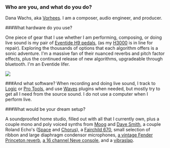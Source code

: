 ### Who are you, and what do you do?

Dana Wachs, aka [Vorhees](http://www.vorheesmusic.com/). I am a composer, audio engineer, and producer.

###What hardware do you use?

One piece of gear that I use whether I am performing, composing, or doing live sound is my pair of [Eventide H9 pedals](https://www.eventideaudio.com/products/stompboxes/multi-effect-processor/h9), (as my [H3000](https://www.eventideaudio.com/products/rackmount/ultra-harmonizer/h3000-series) is in line for repair). Exploring the thousands of options that each algorithm offers is a sonic adventure. I'm a massive fan of their nuanced reverbs and pitch factor effects, plus the continued release of new algorithms, upgradeable through bluetooth. I'm an Eventide lifer.  

<img src="https://static-cashmusic.netdna-ssl.com/www/img/contributor/danaw.jpg" />

###And what software?
When recording and doing live sound, I track to [Logic](http://www.apple.com/logic-pro/) or [Pro Tools](http://www.avid.com/pro-tools), and use [Waves](http://www.waves.com/plugins) plugins when needed, but mostly try to get all I need from the source sound. I do not use a computer when I perform live.

###What would be your dream setup?

A soundproofed home studio, filled out with all that I currently own, plus a couple mono and poly voiced synths from [Moog](https://www.moogmusic.com/) and [Dave Smith](https://www.davesmithinstruments.com/), a couple Roland Echo's ([Space](https://en.wikipedia.org/wiki/Roland_RE-201) and [Chorus](http://musicfrombigego.com/roland-chorus-echo-sre-555/)), a [Fairchild 670](http://www.uaudio.com/uad-plugins/compressors-limiters/fairchild-tube-limiter-collection.html), small selection of ribbon and large diaphragm condensor microphones, [a vintage Fender Princeton reverb](http://www.vintageguitar.com/8931/the-fender-princeton/), [a 16 channel Neve console](http://vintageking.com/rupert-neve-designs-5088-16-channel-16x-5032), and a [vibraslap](https://www.youtube.com/watch?v=pTQWvSreQG4).
